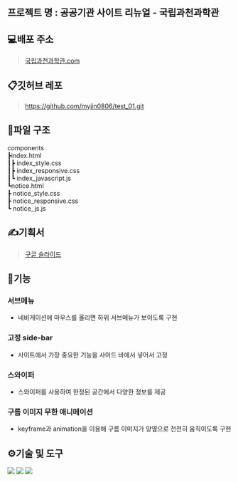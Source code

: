 ## 프로젝트 명 : 공공기관 사이트 리뉴얼 - 국립과천과학관

## 💻배포 주소
> [국립과천과학관.com](https://myjin0806.github.io/test01/)

## 📋깃허브 레포
> https://github.com/myjin0806/test_01.git

## 📂파일 구조
components    
┣index.html <br>
┃┣ index_style.css <br>
┃┣ index_responsive.css <br>
┃┗ index_javascript.js <br>
┗notice.html <br>
 ┣ notice_style.css  <br>
 ┣ notice_responsive.css <br>
 ┗ notice_js.js <br>
 
## ✍기획서
> [구글 슬라이드](https://docs.google.com/presentation/d/1w7QQLhwrw0ZlwWZ8iGXSbBX4-12rz7gPqYG1je7EvrE/edit?usp=sharing)

## 📝기능

### 서브메뉴
- 네비게이션에 마우스를 올리면 하위 서브메뉴가 보이도록 구현

### 고정 side-bar
- 사이트에서 가장 중요한 기능을 사이드 바에서 넣어서 고정

### 스와이퍼
- 스와이퍼를 사용하여 한정된 공간에서 다양한 정보를 제공

### 구름 이미지 무한 애니메이션
- keyframe과 animation을 이용해 구름 이미지가 양옆으로 천천히 움직이도록 구현


## ⚙기술 및 도구
<img src="https://img.shields.io/badge/HTML5-E34F26?style=for-the-badge&logo=HTML5&logoColor=white"> <img src="https://img.shields.io/badge/CSS3-1572B6?style=for-the-badge&logo=CSS3&logoColor=white"> <img src="https://img.shields.io/badge/Javascript-F7DF1E?style=for-the-badge&logo=Javascript&logoColor=white">
    
